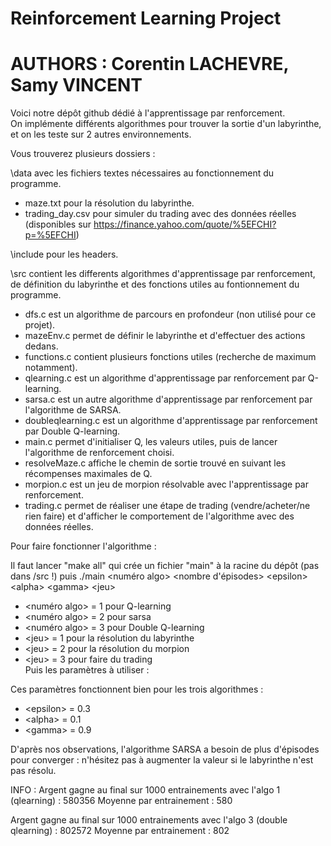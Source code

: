 # Reinforcement Learning Project
# AUTHORS : Corentin LACHEVRE, Samy VINCENT

Voici notre dépôt github dédié à l'apprentissage par renforcement. \
On implémente différents algorithmes pour trouver la sortie d'un labyrinthe, et on les teste sur 2 autres environnements. 


Vous trouverez plusieurs dossiers : 

\data avec les fichiers textes nécessaires au fonctionnement du programme.
* maze.txt pour la résolution du labyrinthe.
* trading_day.csv pour simuler du trading avec des données réelles (disponibles sur https://finance.yahoo.com/quote/%5EFCHI?p=%5EFCHI)

\include pour les headers.

\src contient les differents algorithmes d'apprentissage par renforcement, de définition du labyrinthe et des fonctions utiles au
fontionnement du programme. 

* dfs.c est un algorithme de parcours en profondeur (non utilisé pour ce projet). 
* mazeEnv.c permet de définir le labyrinthe et d'effectuer des actions dedans. 
* functions.c contient plusieurs fonctions utiles (recherche de maximum notamment). 
* qlearning.c est un algorithme d'apprentissage par renforcement par Q-learning. 
* sarsa.c est un autre algorithme d'apprentissage par renforcement par l'algorithme de SARSA. 
* doubleqlearning.c est un algorithme d'apprentissage par renforcement par Double Q-learning. 
* main.c permet d'initialiser Q, les valeurs utiles, puis de lancer l'algorithme de renforcement choisi. 
* resolveMaze.c affiche le chemin de sortie trouvé en suivant les récompenses maximales de Q. 
* morpion.c est un jeu de morpion résolvable avec l'apprentissage par renforcement.
* trading.c permet de réaliser une étape de trading (vendre/acheter/ne rien faire) et d'afficher le comportement de l'algorithme avec des données réelles.


Pour faire fonctionner l'algorithme : 

Il faut lancer "make all" qui crée un fichier "main" à la racine du dépôt (pas dans /src !)
puis ./main <numéro algo> <nombre d'épisodes> \<epsilon\> \<alpha\> \<gamma\> \<jeu\>
* <numéro algo> = 1 pour Q-learning 
* <numéro algo> = 2 pour sarsa 
* <numéro algo> = 3 pour Double Q-learning  
* \<jeu\>  = 1 pour la résolution du labyrinthe  
* \<jeu\>  = 2 pour la résolution du morpion
* \<jeu\>  = 3 pour faire du trading \
Puis les paramètres à utiliser :

Ces paramètres fonctionnent bien pour les trois algorithmes : 
* \<epsilon\> = 0.3
* \<alpha\> = 0.1
* \<gamma\> = 0.9

D'après nos observations, l'algorithme SARSA a besoin de plus d'épisodes pour converger : n'hésitez pas à augmenter la valeur si le labyrinthe n'est pas résolu.

INFO : 
Argent gagne au final sur 1000 entrainements avec l'algo 1 (qlearning) : 580356
Moyenne par entrainement : 580

Argent gagne au final sur 1000 entrainements avec l'algo 3 (double qlearning) : 802572
Moyenne par entrainement : 802